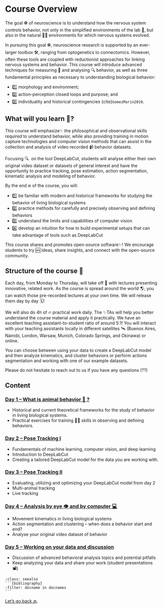 # Course Overview

The goal ⚽️ of neuroscience is to understand how the nervous system controls behavior, not only in the simplified environments of the lab 🔬, but also in the natural 🌳🌷 environments for which nervous systems evolved.

In pursuing this goal ⚽️, neuroscience research is supported by an ever-larger toolbox 🛠, ranging from optogenetics to connectomics. However, often these tools are coupled with reductionist approaches for linking nervous systems and behavior. This course will introduce advanced techniques for measuring 📐 and analysing 🔍 behavior, as well as three fundamental principles as necessary to understanding biological behavior: 

- 1️⃣ morphology and environment; 
- 2️⃣ action-perception closed loops and purpose; and 
- 3️⃣ individuality and historical contingencies {cite}`GomezMarin2019`.

## What will you learn 👀?

This course will emphasize✨ the philosophical and observational skills required to understand behavior, while also providing training in motion capture technologies and computer vision methods that can assist in the collection and analysis of video recorded 📹 behavior datasets.

Focusing 🔍  on the tool DeepLabCut, students will analyse either their own original video dataset or datasets of general interest and have the opportunity to practice tracking, pose estimation, action segmentation, kinematic analysis and modeling of behavior.

By the end 🔚 of the course, you will:

- 1️⃣ be familiar with modern and historical frameworks for studying the behavior of living biological systems
- 2️⃣ practice methods for carefully and precisely observing and defining behaviors
- 3️⃣ understand the limits and capabilities of computer vision
- 4️⃣ develop an intuition for how to build experimental setups that can take advantage of tools such as DeepLabCut

This course shares and promotes open-source software✨! 
We encourage students to try 🆕 ideas, share insights, and connect with the open-source community.

## Structure of the course 🚧

Each day, from Monday to Thursday, will take off 🚀 with lectures presenting innovative, related work. As the course is spread around the world 🌎, you can watch those pre-recorded lectures at your own time. We will release them day by day 🗓!

We will also do 4h of 🔥 practical work daily. The ✨TAs will help you better understand the course material and apply it practically. We have an excellent teaching assistant-to-student ratio of around 5:1! You will interact with your teaching assistants locally in different satellites 🛰 (Buenos Aires, Nairobi, London, Warsaw, Munich, Colorado Springs, and Okinawa) or online.

You can choose between using your data to create a DeepLabCut model and then analyze kinematics, and cluster behaviors or perform actions segmentation and working with one of our example datasets.

Please do not hesitate to reach out to us if you have any questions (⁇)

## Content

### [Day 1 – What is animal behavior 🤔 ?](Day1_Overview.md)

- Historical and current theoretical frameworks for the study of behavior in living biological systems.
- Practical exercises for training 🏋️‍♀️ skills in observing and defining behaviors.

### [Day 2 – Pose Tracking I](Day2_Overview.md)

- Fundamentals of machine learning, computer vision, and deep learning
- Introduction to DeepLabCut
- Creating a tailored DeepLabCut model for the data you are working with.

### [Day 3 – Pose Tracking II](Day3_Overview.md)

- Evaluating, utilizing and optimizing your DeepLabCut model from day 2
- Multi-animal tracking
- Live tracking

### [Day 4 – Analysis by eye 👁 and by computer 💻](Day3_Overview.md)

- Movement kinematics in living biological systems
- Action segmentation and clustering – when does a behavior start and end?
- Analyse your original video dataset of behavior

### [Day 5 – Working on your data and discussion](Day5_Overview.md)

- Discussion of advanced behavioral analysis topics and potential pitfalls
- Keep analyzing your data and share your work (student presentations 📽)


````{admonition} References
:class: seealso
```{bibliography}
:filter: docname in docnames
```
````

[Let’s go back 🔙](../README.md).

